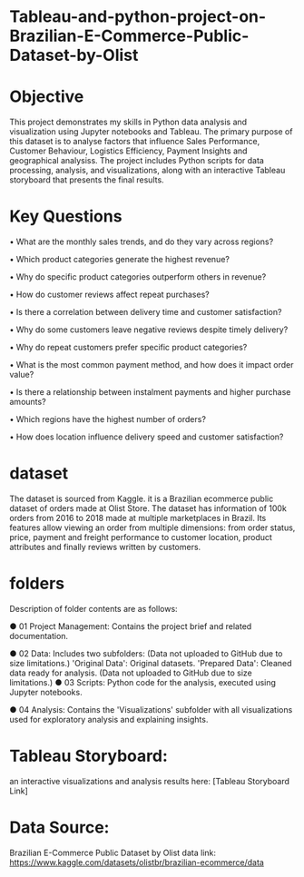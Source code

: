 # Tableau-and-python-project-on-Brazilian-E-Commerce-Public-Dataset-by-Olist
# Objective
This project demonstrates my skills in Python data analysis and visualization using Jupyter notebooks and Tableau.
The primary purpose of this dataset is to analyse factors that influence  Sales Performance, Customer Behaviour, Logistics Efficiency, Payment Insights and geographical analysiss.
The project includes Python scripts for data processing, analysis, and visualizations, along with an interactive Tableau storyboard that presents the final results.

# Key Questions
•  What are the monthly sales trends, and do they vary across regions? 

•  Which product categories generate the highest revenue? 

•  Why do specific product categories outperform others in revenue? 

•  How do customer reviews affect repeat purchases? 

•  Is there a correlation between delivery time and customer satisfaction? 

•  Why do some customers leave negative reviews despite timely delivery? 

•  Why do repeat customers prefer specific product categories? 

• What is the most common payment method, and how does it impact order value? 

• Is there a relationship between instalment payments and higher purchase amounts? 

• Which regions have the highest number of orders? 

• How does location influence delivery speed and customer satisfaction? 

# dataset
 The dataset is sourced from Kaggle. it is a Brazilian ecommerce public dataset of orders made at 
Olist Store. The dataset has information of 100k orders from 2016 to 2018 made at multiple 
marketplaces in Brazil. Its features allow viewing an order from multiple dimensions: from order status, 
price, payment and freight performance to customer location, product attributes and finally reviews 
written by customers.  

# folders
Description of folder contents are as follows:

● 01 Project Management: Contains the project brief and related documentation.

● 02 Data: Includes two subfolders: (Data not uploaded to GitHub due to size limitations.)
'Original Data': Original datasets.
'Prepared Data': Cleaned data ready for analysis.
(Data not uploaded to GitHub due to size limitations.) 
● 03 Scripts: Python code for the analysis, executed using Jupyter notebooks.

● 04 Analysis: Contains the 'Visualizations' subfolder with all visualizations used for exploratory analysis and explaining insights.

# Tableau Storyboard:
an interactive visualizations and analysis results here: [Tableau Storyboard Link]

# Data Source:

Brazilian E-Commerce Public Dataset by Olist
data link:
https://www.kaggle.com/datasets/olistbr/brazilian-ecommerce/data







